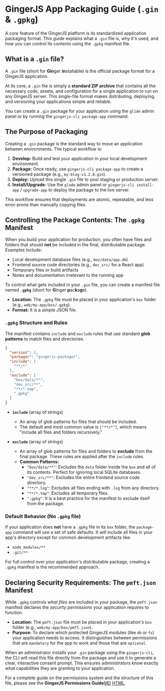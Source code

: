 # GingerJS App Packaging Guide (`.gin` & `.gpkg`)

A core feature of the GingerJS platform is its standardized application packaging format. This guide explains what a `.gin` file is, why it's used, and how you can control its contents using the `.gpkg` manifest file.

## What is a `.gin` file?

A `.gin` file (short for **Gin**ger **in**stallable) is the official package format for a GingerJS application.

At its core, a `.gin` file is simply a **standard ZIP archive** that contains all the necessary code, assets, and configuration for a single application to run on any GingerJS server. This single-file format makes distributing, deploying, and versioning your applications simple and reliable.

You can create a `.gin` package for your application using the `glide` admin panel or by running the `gingerjs-cli package-app` command.

## The Purpose of Packaging

Creating a `.gin` package is the standard way to move an application between environments. The typical workflow is:

1.  **Develop:** Build and test your application in your local development environment.
2.  **Package:** Once ready, use `gingerjs-cli package-app` to create a versioned package (e.g., `my-blog-v1.2.0.gin`).
3.  **Deploy:** Upload this single `.gin` file to your staging or production server.
4.  **Install/Upgrade:** Use the `glade` admin panel or `gingerjs-cli install-app` / `upgrade-app` to deploy the package to the live server.

This workflow ensures that deployments are atomic, repeatable, and less error-prone than manually copying files.

## Controlling the Package Contents: The `.gpkg` Manifest

When you build your application for production, you often have files and folders that should **not** be included in the final, distributable package. Examples include:

-   Local development database files (e.g., `box/data/app.db`)
-   Frontend source code directories (e.g., `dev_src/` for a React app)
-   Temporary files or build artifacts
-   Notes and documentation irrelevant to the running app

To control what gets included in your `.gin` file, you can create a manifest file named **`.gpkg`** (short for **G**inger **p**ac**k**a**g**e).

-   **Location:** The `.gpkg` file must be placed in your application's `box` folder (e.g., `web/my-app/box/.gpkg`).
-   **Format:** It is a simple JSON file.

### `.gpkg` Structure and Rules

The manifest contains `include` and `exclude` rules that use standard **glob patterns** to match files and directories.

```json
{
  "version": 1,
  "packager": "gingerjs-packager",
  "include": [
    "**/*"
  ],
  "exclude": [
    "box/data/**",
    "dev_src/**",
    "**/*.tmp",
    ".gpkg"
  ]
}
```

-   **`include`** (array of strings)
    -   An array of glob patterns for files that should be included.
    -   The default and most common value is `["**/*"]`, which means "include all files and folders recursively."

-   **`exclude`** (array of strings)
    -   An array of glob patterns for files and folders to **exclude** from the final package. These rules are applied after the `include` rules.
    -   **Common Patterns:**
        -   `"box/data/**"`: Excludes the `data` folder inside the `box` and all of its contents. Perfect for ignoring local SQLite databases.
        -   `"dev_src/**"`: Excludes the entire frontend source code directory.
        -   `"**/*.log"`: Excludes all files ending with `.log` from any directory.
        -   `"**/*.tmp"`: Excludes all temporary files.
        -   `".gpkg"`: It is a best practice for the manifest to exclude itself from the package.

### Default Behavior (No `.gpkg` file)

If your application does **not** have a `.gpkg` file in its `box` folder, the `package-app` command will use a set of safe defaults. It will include all files in your app's directory except for common development artifacts like:

-   `node_modules/**`
-   `.git/**`

For full control over your application's distributable package, creating a `.gpkg` manifest is the recommended approach.

## Declaring Security Requirements: The `pmft.json` Manifest

While `.gpkg` controls *what files* are included in your package, the `pmft.json` manifest declares the *security permissions* your application requires to function.

-   **Location:** The `pmft.json` file must be placed in your application's `box` folder (e.g., `web/my-app/box/pmft.json`).
-   **Purpose:** To declare which protected GingerJS modules (like `db` or `fs`) your application needs to access. It distinguishes between permissions that are `mandatory` for the app to work and those that are `optional`.

When an administrator installs your `.gin` package using the `gingerjs-cli`, the CLI will read this file directly from the package and use it to generate a clear, interactive consent prompt. This ensures administrators know exactly what capabilities they are granting to your application.

For a complete guide on the permissions system and the structure of this file, please see the **GingerJS Permissions Guide**[MD](./permissions-guide.md) [HTML](./permissions-guide.html).
